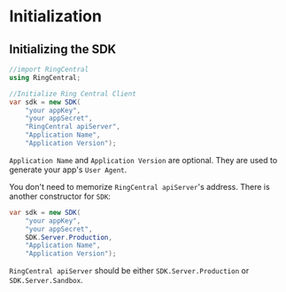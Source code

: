 # Initialization

## Initializing the SDK

```cs
//import RingCentral
using RingCentral;

//Initialize Ring Central Client
var sdk = new SDK(
	"your appKey",
	"your appSecret",
	"RingCentral apiServer",
	"Application Name",
	"Application Version");
```

`Application Name` and `Application Version` are optional. They are used to generate your app's `User Agent`.

You don't need to memorize `RingCentral apiServer`'s address. There is another constructor for `SDK`:

```cs
var sdk = new SDK(
	"your appKey",
	"your appSecret",
	SDK.Server.Production,
	"Application Name",
	"Application Version");
```

`RingCentral apiServer` should be either `SDK.Server.Production` or `SDK.Server.Sandbox`.
